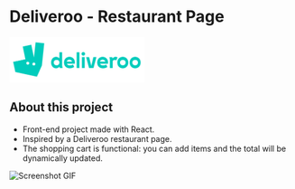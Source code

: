 # Deliveroo - Restaurant Page

<img src="./src/img/logo.png" alt="Deliveroo logo" height="80px" />

## About this project

- Front-end project made with React.
- Inspired by a Deliveroo restaurant page.
- The shopping cart is functional: you can add items and the total will be dynamically updated.


![Screenshot GIF](./_preview/screen.gif)
